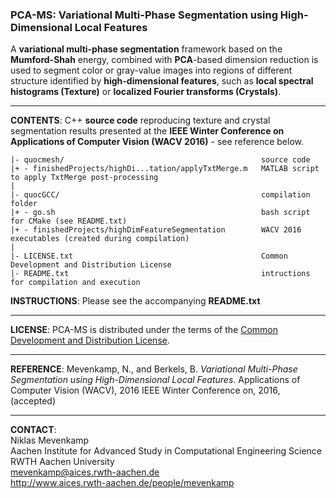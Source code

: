 ### PCA-MS: Variational Multi-Phase Segmentation using High-Dimensional Local Features
A **variational multi-phase segmentation** framework based on the **Mumford-Shah** energy, combined with **PCA**-based dimension reduction is used to segment color or gray-value images into regions of different structure identified by **high-dimensional features**, such as **local spectral histograms (Texture)** or **localized Fourier transforms (Crystals)**.
___
**CONTENTS**: C++ **source code** reproducing texture and crystal segmentation results presented at the **IEEE Winter Conference on Applications of Computer Vision (WACV 2016)** - see reference below.

    |- quocmesh/                                            source code
    |+ - finishedProjects/highDi...tation/applyTxtMerge.m   MATLAB script to apply TxtMerge post-processing
    |
    |- quocGCC/                                             compilation folder
    |+ - go.sh                                              bash script for CMake (see README.txt)
    |+ - finishedProjects/highDimFeatureSegmentation        WACV 2016 executables (created during compilation)
    |
    |- LICENSE.txt                                          Common Development and Distribution License
    |- README.txt                                           intructions for compilation and execution
**INSTRUCTIONS**: Please see the accompanying **README.txt**
___
**LICENSE**: PCA-MS is distributed under the terms of the [Common Development and Distribution License](LICENSE.txt).
___
**REFERENCE**:
Mevenkamp, N., and Berkels, B. _Variational Multi-Phase Segmentation using High-Dimensional Local Features_. Applications of Computer Vision (WACV), 2016 IEEE Winter Conference on, 2016, (accepted)
___
**CONTACT**:<br>
Niklas Mevenkamp<br>
Aachen Institute for Advanced Study in Computational Engineering Science<br>
RWTH Aachen University<br>
mevenkamp@aices.rwth-aachen.de<br>
http://www.aices.rwth-aachen.de/people/mevenkamp
